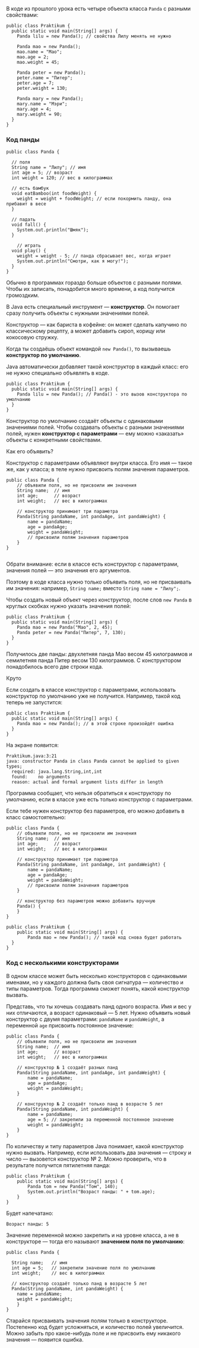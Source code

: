 В коде из прошлого урока есть четыре объекта класса `Panda` с разными свойствами:

```
public class Praktikum {
  public static void main(String[] args) {
    Panda lilu = new Panda(); // свойства Лилу менять не нужно

    Panda mao = new Panda();
    mao.name = "Мао";
    mao.age = 2;
    mao.weight = 45;

    Panda peter = new Panda();
    peter.name = "Питер";
    peter.age = 7;
    peter.weight = 130;

    Panda mary = new Panda();  
    mary.name = "Мэри";
    mary.age = 4; 
    mary.weight = 90;
  }
} 
```

### Код панды

```
public class Panda {

  // поля
  String name = "Лилу"; // имя
  int age = 5; // возраст
  int weight = 120; // вес в килограммах

  // есть бамбук
  void eatBamboo(int foodWeight) { 
    weight = weight + foodWeight; // если покормить панду, она прибавит в весе
  } 

  // падать
  void fall() {
    System.out.println("Шмяк");
  }

    // играть
  void play() { 
    weight = weight - 5; // панда сбрасывает вес, когда играет
    System.out.println("Смотри, как я могу!");
  }
} 
```

Обычно в программах гораздо больше объектов с разными полями. Чтобы их записать, понадобится много времени, а код получится громоздким.

В Java есть специальный инструмент — **конструктор**. Он помогает сразу получить объекты с нужными значениями полей.

Конструктор — как бариста в кофейне: он может сделать капучино по классическому рецепту, а может добавить сироп, корицу или кокосовую стружку.

Когда ты создаёшь объект командой `new Panda()`, то вызываешь **конструктор по умолчанию**.

Java автоматически добавляет такой конструктор в каждый класс: его не нужно специально объявлять в коде.

```
public class Praktikum {
  public static void main(String[] args) {
    Panda lilu = new Panda(); // Panda() - это вызов конструктора по умолчанию
  }
} 
```

Конструктор по умолчанию создаёт объекты с одинаковыми значениями полей. Чтобы создавать объекты с разными значениями полей, нужен **конструктор с параметрами** — ему можно «заказать» объекты с конкретными свойствами.

Как его объявить?

Конструктор с параметрами объявляют внутри класса. Его имя — такое же, как у класса; в теле нужно присвоить полям значения параметров.

```
public class Panda {
    // объявили поля, но не присвоили им значения
    String name;  // имя
    int age;      // возраст
    int weight;   // вес в килограммах
    
    // конструктор принимает три параметра
    Panda(String pandaName, int pandaAge, int pandaWeight) {
        name = pandaName;
        age = pandaAge;
        weight = pandaWeight;
        // присвоили полям значения параметров
    }
}
 
```

Обрати внимание: если в классе есть конструктор с параметрами, значения полей — это значения его аргументов.

Поэтому в коде класса нужно только объявить поля, но не присваивать им значения: например, `String name;` вместо `String name = "Лилу";`.

Чтобы создать новый объект через конструктор, после слов `new Panda` в круглых скобках нужно указать значения полей:

```
public class Praktikum {
  public static void main(String[] args) {
    Panda mao = new Panda("Мао", 2, 45);
    Panda peter = new Panda("Питер", 7, 130);
  }
} 
```

Получилось две панды: двухлетняя панда Мао весом 45 килограммов и семилетняя панда Питер весом 130 килограммов. С конструктором понадобилось всего две строки кода.

Круто

Если создать в классе конструктор с параметрами, использовать конструктор по умолчанию уже не получится. Например, такой код теперь не запустится:

```
public class Praktikum {
  public static void main(String[] args) {
    Panda mao = new Panda(); // в этой строке произойдёт ошибка
  }
} 
```

На экране появится:
```
Praktikum.java:3:21
java: constructor Panda in class Panda cannot be applied to given types;
  required: java.lang.String,int,int
  found:    no arguments
  reason: actual and formal argument lists differ in length 
```

Программа сообщает, что нельзя обратиться к конструктору по умолчанию, если в классе уже есть только конструктор с параметрами.

Если тебе нужен конструктор без параметров, его можно добавить в класс самостоятельно:

```
public class Panda {
    // объявили поля, но не присвоили им значения
    String name;  // имя
    int age;      // возраст
    int weight;   // вес в килограммах
    
    // конструктор принимает три параметра
    Panda(String pandaName, int pandaAge, int pandaWeight) {
        name = pandaName;
        age = pandaAge;
        weight = pandaWeight;
        // присвоили полям значения параметров
    }

    // конструктор без параметров можно добавить вручную
    Panda() {
    }
}

public class Praktikum {
    public static void main(String[] args) {
        Panda mao = new Panda(); // такой код снова будет работать
  }
} 
```

### Код с несколькими конструкторами

В одном классе может быть несколько конструкторов с одинаковыми именами, но у каждого должна быть своя сигнатура — количество и типы параметров. Тогда программа сможет понять, какой конструктор вызвать.

Представь, что ты хочешь создавать панд одного возраста. Имя и вес у них отличаются, а возраст одинаковый — 5 лет. Нужно объявить новый конструктор с двумя параметрами: `pandaName` и `pandaWeight`, а переменной `age` присвоить постоянное значение:

```
public class Panda {
    // объявили поля, но не присвоили им значения
    String name;  // имя
    int age;      // возраст
    int weight;   // вес в килограммах
    
    // конструктор № 1 создаёт разных панд
    Panda(String pandaName, int pandaAge, int pandaWeight) {
        name = pandaName;
        age = pandaAge;
        weight = pandaWeight;
    }

    // конструктор № 2 создаёт только панд в возрасте 5 лет
    Panda(String pandaName, int pandaWeight) {
        name = pandaName;
        age = 5; // закрепили за переменной постоянное значение
        weight = pandaWeight;
    }
} 
```

По количеству и типу параметров Java понимает, какой конструктор нужно вызвать. Например, если использовать два значения — строку и число — вызовется конструктор № 2. Можно проверить, что в результате получится пятилетняя панда:

```
public class Praktikum {
    public static void main(String[] args) {
        Panda tom = new Panda("Том", 140); 
        System.out.println("Возраст панды: " + tom.age);
    }
} 
```

Будет напечатано:

```
Возраст панды: 5 
```

Значение переменной можно закрепить и на уровне класса, а не в конструкторе — тогда его называют **значением поля по умолчанию**:

```
public class Panda {

  String name;   // имя
  int age = 5;   // закрепили значение поля по умолчанию
  int weight;    // вес в килограммах
    
  // конструктор создаёт только панд в возрасте 5 лет
  Panda(String pandaName, int pandaWeight) {
    name = pandaName;
    weight = pandaWeight;
    }
} 
```

Старайся присваивать значения полям только в конструкторе. Постепенно код будет усложняться, и количество полей увеличится. Можно забыть про какое-нибудь поле и не присвоить ему никакого значения — появится ошибка.